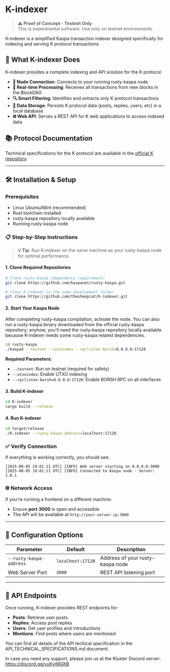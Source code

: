 # K-indexer

> **⚠️ Proof of Concept - Testnet Only**  
> This is experimental software. Use only on testnet environments.

K-indexer is a simplified Kaspa transaction indexer designed specifically for indexing and serving K protocol transactions.

## 🚀 What K-indexer Does

K-indexer provides a complete indexing and API solution for the K protocol:

- **🔗 Node Connection**: Connects to your running rusty-kaspa node
- **📡 Real-time Processing**: Receives all transactions from new blocks in the BlockDAG
- **🔍 Smart Filtering**: Identifies and extracts only K protocol transactions
- **💾 Data Storage**: Persists K protocol data (posts, replies, users, etc) in a local database
- **🌐 Web API**: Serves a REST API for K web applications to access indexed data

## 📚 Protocol Documentation

Technical specifications for the K protocol are available in the [official K repository](https://github.com/thesheepcat/K).

---

## 🛠️ Installation & Setup

### Prerequisites

- Linux Ubuntu/Mint (recommended)
- Rust toolchain installed
- rusty-kaspa repository locally available
- Running rusty-kaspa node

### 📋 Step-by-Step Instructions

> **💡 Tip**: Run K-indexer on the same machine as your rusty-kaspa node for optimal performance.

#### 1. **Clone Required Repositories**
```bash
# Clone rusty-kaspa (dependency requirement)
git clone https://github.com/kaspanet/rusty-kaspa.git

# Clone K-indexer in the same development folder
git clone https://github.com/thesheepcat/K-indexer.git
```

#### 2. **Start Your Kaspa Node**
After completing rusty-kaspa compilation, activate the node.
You can also run a rusty-kaspa binary downloaded from the official rusty-kaspa repository; anyhow, you'll need the rusty-kaspa repository locally available because K-indexer needs some rusty-kaspa related dependencies.

```bash
cd rusty-kaspa
./kaspad --testnet --utxoindex --rpclisten-borsh=0.0.0.0:17120
```

**Required Parameters:**
- `--testnet`: Run on testnet (required for safety)
- `--utxoindex`: Enable UTXO indexing
- `--rpclisten-borsh=0.0.0.0:17120`: Enable BORSH RPC on all interfaces

#### 3. **Build K-indexer**
```bash
cd K-indexer
cargo build --release
```

#### 4. **Run K-indexer**
```bash
cd target/release
./K-indexer --rusty-kaspa-address=localhost:17120
```

### ✅ Verify Connection

If everything is working correctly, you should see:

```
[2025-08-05 19:01:11 UTC] [INFO] Web server starting on 0.0.0.0:3000
[2025-08-05 19:01:11 UTC] [INFO] Connected to Kaspa node - Server: 1.0.1
```

### 🌐 Network Access

If you're running a frontend on a different machine:
- Ensure **port 3000** is open and accessible
- The API will be available at `http://your-server-ip:3000`

---

## 🔧 Configuration Options

| Parameter | Default | Description |
|-----------|---------|-------------|
| `--rusty-kaspa-address` | `localhost:17120` | Address of your rusty-kaspa node |
| Web Server Port | `3000` | REST API listening port |

---

## 📖 API Endpoints

Once running, K-indexer provides REST endpoints for:
- **Posts**: Retrieve user posts
- **Replies**: Access post replies  
- **Users**: Get user profiles and introductions
- **Mentions**: Find posts where users are mentioned

You can find all details of the API techical specification in the API_TECHNICAL_SPECIFICATIONS.md document.

In case you need any support, please join us at the Kluster Discord server: https://discord.gg/vuKyjtRGKB
